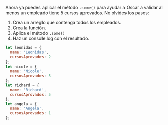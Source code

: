 Ahora ya puedes aplicar el método `.some()` para ayudar a Oscar a validar al menos un empleado tiene 5 cursos aprovados.
No olvides los pasos:

1. Crea un arreglo que contenga todos los empleados.
2. Crea la función.
3. Aplica el método `.some()`
4. Haz un console.log con el resultado.

```javascript
let leonidas = {
  name: 'Leonidas',
  cursosAprovados: 2
};
let nicole = {
  name: 'Nicole',
  cursosAprovados: 5
};
let richard = {
  name: 'Richard',
  cursosAprovados: 5
};
let angela = {
  name: 'Angela',
  cursosAprovados: 1
};
```
